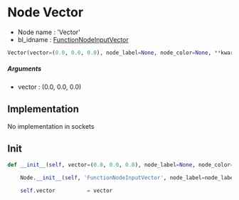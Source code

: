# Node Vector

- Node name : 'Vector'
- bl_idname : [FunctionNodeInputVector](https://docs.blender.org/api/current/bpy.types.FunctionNodeInputVector.html)


``` python
Vector(vector=(0.0, 0.0, 0.0), node_label=None, node_color=None, **kwargs)
```
##### Arguments

- vector : (0.0, 0.0, 0.0)

## Implementation

No implementation in sockets

## Init

``` python
def __init__(self, vector=(0.0, 0.0, 0.0), node_label=None, node_color=None, **kwargs):

    Node.__init__(self, 'FunctionNodeInputVector', node_label=node_label, node_color=node_color, **kwargs)

    self.vector          = vector
```
